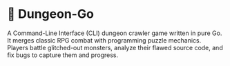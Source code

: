 # 🔸 Dungeon-Go  
A Command-Line Interface (CLI) dungeon crawler game written in pure Go.  
It merges classic RPG combat with programming puzzle mechanics.  
Players battle glitched-out monsters, analyze their flawed source code, and fix bugs to capture them and progress.
